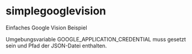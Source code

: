 # simplegooglevision
Einfaches Google Vision Beispiel

Umgebungsvariable GOOGLE_APPLICATION_CREDENTIAL muss gesetzt sein und Pfad der JSON-Datei enthalten.
